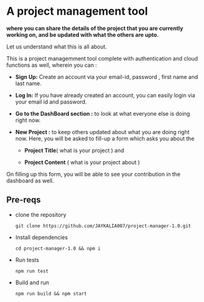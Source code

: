# A project management tool

**where you can share the details of the project that you are currently working on, and be updated with what the others are upto.**

Let us understand what this is all about.

This is a project managemment tool complete with authentication and cloud functions as well, wherein you can :

* **Sign Up:**
Create an account via your email-id, password , first name and last name.

* **Log In:**
If you have already created an account, you can easily login via your email id and password.

* **Go to the DashBoard section :**
to look at what everyone else is doing right now.

* **New Project :**
to keep others updated about what you are doing right now.
Here, you will be asked to fill-up a form which asks you about the

   * **Project Title**( what is your project )
   and

   * **Project Content** ( what is your project about )

On filling up this form, you will be able to see your contribution in the dashboard as well.

##  Pre-reqs
- clone the repository





  `git clone https://github.com/JAYKALIA007/project-manager-1.0.git`

- Install dependencies

  `cd project-manager-1.0 && npm i`

- Run tests

  `npm run test`

- Build and run

  `npm run build && npm start`
